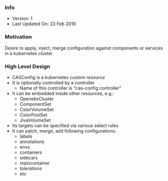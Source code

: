 ### Info
- Version: 1
- Last Updated On: 23 Feb 2019

### Motivation
Desire to apply, inject, merge configuration against components or services in a kubernetes cluster.

### High Level Design
- CASConfig is a kubernetes _custom resource_
- It is optionally controlled by a controller
  - Name of this controller is "cas-config controller"
- It can be embedded inside other resources, e.g.:
  - OpenebsCluster
  - ComponentSet
  - CstorVolumeSet
  - CstorPoolSet
  - JivaVolumeSet
- Its targets can be specified via various select rules
- It can patch, merge, add following configurations:
  - labels
  - annotations
  - envs
  - containers
  - sidecars
  - maincontainer
  - tolerations
  - etc
